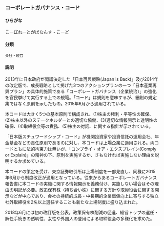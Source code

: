 <div style="display:none;">

## [あ行](securities-terms?id=あ行)
## [か行](securities-terms?id=か行)

</div>

### コーポレートガバナンス・コード

#### ひらがな

こーぽれーとがばなんす・こーど

#### 分類

`会社・経営`

#### 説明

2013年に日本政府が閣議決定した「日本再興戦略(Japan is Back)」及び2014年の改定版で、成長戦略として掲げた3つのアクションプランの一つ「日本産業再興プラン」の具体的施策である「コーポレートガバナンス（企業統治）」の強化を官民挙げて実行する上での規範。「コード」は規則を意味するが、細則の規定集ではなく原則を示したもの。2015年6月から適用されている。
 
本コードは大きく5つの基本原則で構成され、(1)株主の権利・平等性の確保、(2)株主以外のステークホルダーとの適切な協働、(3)適切な情報開示と透明性の確保、(4)取締役会等の責務、(5)株主の対話、に関する指針が示されている。
 
「日本版スチュワードシップ・コード」が機関投資家や投資信託の運用会社、年金基金などの責任原則であるのに対し、本コードは上場企業に適用される。両コードともに法的拘束力は無いが、「コンプライ・オア・エクスプレイン(Comply or Explain)」の精神の下、原則を実施するか、さもなければ実施しない理由を説明するか求めている。
 
本コードの策定を受け、東京証券取引所は上場制度を一部見直し、同様に2015年6月から制度改正が適用となっている。従来からあるコーポレートガバナンス報告書に本コードの実施に関する情報開示を義務付け、実施しない場合はその理由の明記が必要。政策保有株（持ち合い株）に関する方針や取締役会に関する開示などが中心であり、会社の持続的成長・中長期的企業価値向上に寄与する独立社外取締役を2名以上選任することも新たな上場制度に盛り込まれた。
 
2018年6月には初の改訂版を公表。政策保有株削減の促進、経営トップの選任・解任手続きの透明性、女性や外国人の登用による取締役会の多様化を求めた。

<div style="display:none;">

## [さ行](securities-terms?id=さ行)
## [た行](securities-terms?id=た行)
## [な行](securities-terms?id=な行)
## [は行](securities-terms?id=は行)
## [ま行](securities-terms?id=ま行)
## [や行](securities-terms?id=や行)
## [ら行](securities-terms?id=ら行)
## [わ行](securities-terms?id=わ行)
## [英数字・記号](securities-terms?id=英数字・記号)

</div>

